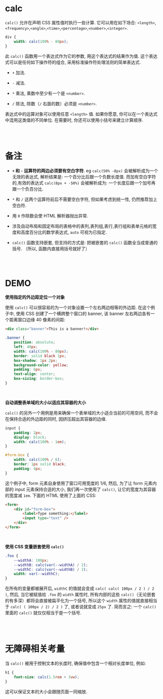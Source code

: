 # calc

`calc()` 允许在声明 CSS 属性值时执行一些计算. 它可以用在如下场合: `<length>`,`<frequency>`,`<angle>`,`<time>`,`<percentage>`,`<number>`,`<integer>`.

```css
div {
    width: calc(100% - 80px);
}
```

此 `calc()` 函数用一个表达式作为它的参数, 用这个表达式的结果作为值. 这个表达式可以是任何如下操作符的组合, 采用标准操作符处理法则的简单表达式.

-   `+` 加法.

-   `-` 减法.

-   `*` 乘法, 乘数中至少有一个是 `<number>`.

-   `/` 除法, 除数（`/` 右面的数）必须是 `<number>`.

表达式中的运算对象可以使用任意 `<length>` 值. 如果你愿意, 你可以在一个表达式中混用这类值的不同单位. 在需要时, 你还可以使用小括号来建立计算顺序.

<br><br>

# 备注

-   **`+` 和 `-` 运算符的两边必须要有空白字符**. eg `calc(50% -8px)` 会被解析成为一个无效的表达式, 解析结果是: 一个百分比后跟一个负数长度值. 而加有空白字符的,有效的表达式 `calc(8px + -50%)` 会被解析成为: 一个长度后跟一个加号再跟一个负百分比.

-   `*` 和 `/` 这两个运算符前后不需要空白字符, 但如果考虑到统一性, 仍然推荐加上空白符.

-   用 `0` 作除数会使 HTML 解析器抛出异常.

-   涉及自动布局和固定布局的表格中的表列,表列组,表行,表行组和表单元格的宽度和高度百分比的数学表达式, `auto` 可视为已指定.

-   `calc()` 函数支持嵌套, 但支持的方式是: 把被嵌套的 `calc()` 函数全当成普通的括号. （所以, 函数内直接用括号就好了）

<br><br>

# DEMO

**使用指定的外边距定位一个对象**

使用 `calc()` 可以很容易的为一个对象设置一个左右两边相等的外边距. 在这个例子中, 使用 CSS 创建了一个横跨整个窗口的 banner, 该 banner 左右两边各有一个距离窗口边缘 40 像素的间距:

```html
<div class="banner">This is a banner!</div>
```

```css
.banner {
    position: absolute;
    left: 40px;
    width: calc(100% - 80px);
    border: solid black 1px;
    box-shadow: 1px 2px;
    background-color: yellow;
    padding: 6px;
    text-align: center;
    box-sizing: border-box;
}
```

<br>

**自动调整表单域的大小以适应其容器的大小**

`calc()` 的另外一个用例是用来确保一个表单域的大小适合当前的可用空间, 而不会在保持合适的外边距的同时, 因挤压超出其容器的边缘.

```css
input {
    padding: 2px;
    display: block;
    width: calc(100% - 1em);
}

#form-box {
    width: calc(100% / 6);
    border: 1px solid black;
    padding: 4px;
}
```

这个例子中, form 元素自身使用了窗口可用宽度的 1/6, 然后, 为了让 form 元素内部的 input 元素保持合适的大小, 我们再一次使用了 `calc()`, 让它的宽度为其容器的宽度减 `1em`. 下面的 HTML 使用了上面的 CSS:

```html
<form>
    <div id="form-box">
        <label>Type something:</label>
        <input type="text" />
    </div>
</form>
```

<br>

**使用 CSS 变量嵌套使用 `calc()`**

```css
.foo {
    --widthA: 100px;
    --widthB: calc(var(--widthA) / 2);
    --widthC: calc(var(--widthB) / 2);
    width: var(--widthC);
}
```

在所有的变量都被展开后, `widthC` 的值就会变成 `calc( calc( 100px / 2 ) / 2 )`, 然后, 当它被赋值给 `.foo` 的 `width` 属性时, 所有内部的这些 `calc()`（无论嵌套的有多深）都将会直接被扁平化为一个括号, 所以这个 `width` 属性的值就直接相当于 `calc( ( 100px / 2) / 2 )` 了, 或者说就变成 `25px` 了. 简而言之: 一个 `calc()` 里面的 `calc()` 就仅仅相当于是一个括号.

<br><br>

# 无障碍相关考量

当 `calc()` 被用于控制文本的长度时, 确保值中包含一个相对长度单位, 例如:

```css
h1 {
    font-size: calc(1.5rem + 3vw);
}
```

这可以保证文本的大小会跟随页面一同缩放.

<br>

